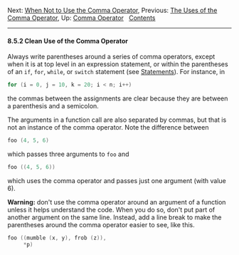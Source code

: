 Next: [When Not to Use the Comma Operator](Avoid-Comma.md), Previous:
[The Uses of the Comma Operator](Uses-of-Comma.md), Up: [Comma
Operator](Comma-Operator.md)  
[Contents](index.md#SEC_Contents "Table of contents")  

------------------------------------------------------------------------


#### 8.5.2 Clean Use of the Comma Operator 

Always write parentheses around a series of comma operators, except when
it is at top level in an expression statement, or within the parentheses
of an `if`, `for`, `while`, or `switch` statement (see
[Statements](Statements.md)). For instance, in

``` C
for (i = 0, j = 10, k = 20; i < n; i++)
```

the commas between the assignments are clear because they are between a
parenthesis and a semicolon.

The arguments in a function call are also separated by commas, but that
is not an instance of the comma operator. Note the difference between

``` C
foo (4, 5, 6)
```

which passes three arguments to `foo` and

``` C
foo ((4, 5, 6))
```

which uses the comma operator and passes just one argument (with value
6).

**Warning:** don't use the comma operator around an argument of a
function unless it helps understand the code. When you do so, don't put
part of another argument on the same line. Instead, add a line break to
make the parentheses around the comma operator easier to see, like this.

``` C
foo ((mumble (x, y), frob (z)),
     *p)
```
